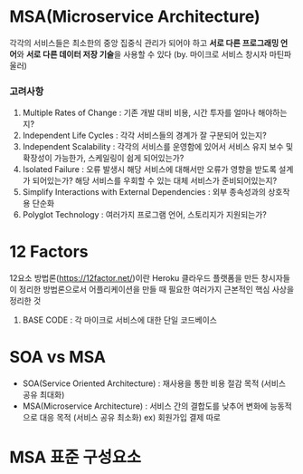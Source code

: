 # MSA(Microservice Architecture)
각각의 서비스들은 최소한의 중앙 집중식 관리가 되어야 하고 **서로 다른 프로그래밍 언어**와 **서로 다른 데이터 저장 기술**을 사용할 수 있다 (by. 마이크로 서비스 창시자 마틴파울러)

### 고려사항
1. Multiple Rates of Change : 기존 개발 대비 비용, 시간 투자를 얼마나 해야하는지?
2. Independent Life Cycles : 각각 서비스들의 경계가 잘 구분되어 있는지?
3. Independent Scalability : 각각의 서비스를 운영함에 있어서 서비스 유지 보수 및 확장성이 가능한가, 스케일링이 쉽게 되어있는가?
4. Isolated Failure : 오류 발생시 해당 서비스에 대해서만 오류가 영향을 받도록 설계가 되어있는가? 해당 서비스를 우회할 수 있는 대체 서비스가 준비되어있는지?
5. Simplify Interactions with External Dependencies : 외부 종속성과의 상호작용 단순화
6. Polyglot Technology : 여러가지 프로그램 언어, 스토리지가 지원되는가?

# 12 Factors
12요소 방법론(https://12factor.net/)이란 Heroku 클라우드 플랫폼을 만든 창시자들이 정리한 방법론으로서 어플리케이션을 만들 때 필요한 여러가지 근본적인 핵심 사상을 정리한 것

1. BASE CODE : 각 마이크로 서비스에 대한 단일 코드베이스

# SOA vs MSA
- SOA(Service Oriented Architecture) : 재사용을 통한 비용 절감 목적 (서비스 공유 최대화)
- MSA(Microservice Architecture) : 서비스 간의 결합도를 낮추어 변화에 능동적으로 대응 목적 (서비스 공유 최소화) ex) 회원가입 결제 따로

# MSA 표준 구성요소

